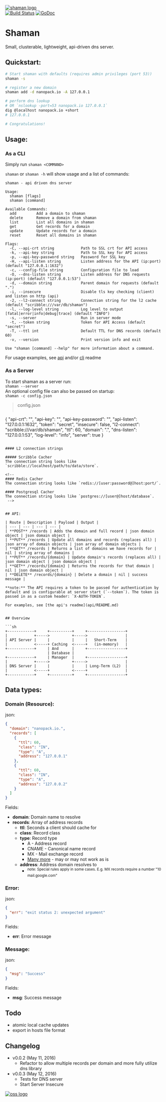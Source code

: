 [![shaman logo](http://nano-assets.gopagoda.io/readme-headers/shaman.png)](http://nanobox.io/open-source#shaman)  
[![Build Status](https://travis-ci.org/nanopack/shaman.svg)](https://travis-ci.org/nanopack/shaman)
[![GoDoc](https://godoc.org/github.com/nanopack/shaman?status.svg)](https://godoc.org/github.com/nanopack/shaman)

# Shaman

Small, clusterable, lightweight, api-driven dns server.


## Quickstart:
```sh
# Start shaman with defaults (requires admin privileges (port 53))
shaman -s

# register a new domain
shaman add -d nanopack.io -A 127.0.0.1

# perform dns lookup
# OR `nslookup -port=53 nanopack.io 127.0.0.1`
dig @localhost nanopack.io +short
# 127.0.0.1

# Congratulations!
```


## Usage:

### As a CLI
Simply run `shaman <COMMAND>`

`shaman` or `shaman -h` will show usage and a list of commands:

```
shaman - api driven dns server

Usage:
  shaman [flags]
  shaman [command]

Available Commands:
  add         Add a domain to shaman
  delete      Remove a domain from shaman
  list        List all domains in shaman
  get         Get records for a domain
  update      Update records for a domain
  reset       Reset all domains in shaman

Flags:
  -C, --api-crt string            Path to SSL crt for API access
  -k, --api-key string            Path to SSL key for API access
  -p, --api-key-password string   Password for SSL key
  -H, --api-listen string         Listen address for the API (ip:port) (default "127.0.0.1:1632")
  -c, --config-file string        Configuration file to load
  -O, --dns-listen string         Listen address for DNS requests (ip:port) (default "127.0.0.1:53")
  -d, --domain string             Parent domain for requests (default ".")
  -i, --insecure                  Disable tls key checking (client) and listen on http (api)
  -2, --l2-connect string         Connection string for the l2 cache (default "scribble:///var/db/shaman")
  -l, --log-level string          Log level to output [fatal|error|info|debug|trace] (default "INFO")
  -s, --server                    Run in server mode
  -t, --token string              Token for API Access (default "secret")
  -T, --ttl int                   Default TTL for DNS records (default 60)
  -v, --version                   Print version info and exit

Use "shaman [command] --help" for more information about a command.
```

For usage examples, see [api](api/README.md) and/or [cli](commands/README.md) readme  

### As a Server
To start shaman as a server run:  
`shaman --server`  
An optional config file can also be passed on startup:  
`shaman -c config.json`  

>config.json
>```json
{
  "api-crt": "",
  "api-key": "",
  "api-key-password": "",
  "api-listen": "127.0.0.1:1632",
  "token": "secret",
  "insecure": false,
  "l2-connect": "scribble:///var/db/shaman",
  "ttl": 60,
  "domain": ".",
  "dns-listen": "127.0.0.1:53",
  "log-level": "info",
  "server": true
}
```

#### L2 connection strings

##### Scribble Cacher
The connection string looks like `scribble://localhost/path/to/data/store`.

<!--
#### Redis Cacher
The connection string looks like `redis://[user:password@]host:port/`.

#### Postgresql Cacher
The connection string looks like `postgres://[user@]host/database`.
 -->


## API:

| Route | Description | Payload | Output |
| --- | --- | --- | --- |
| **POST** /records | Adds the domain and full record | json domain object | json domain object |
| **PUT** /records | Update all domains and records (replaces all) | json array of domain objects | json array of domain objects |
| **GET** /records | Returns a list of domains we have records for | nil | string array of domains |
| **PUT** /records/{domain} | Update domain's records (replaces all) | json domain object | json domain object |
| **GET** /records/{domain} | Returns the records for that domain | nil | json domain object |
| **DELETE** /records/{domain} | Delete a domain | nil | success message |

**note:** The API requires a token to be passed for authentication by default and is configurable at server start (`--token`). The token is passed in as a custom header: `X-AUTH-TOKEN`.  

For examples, see [the api's readme](api/README.md)  


## Overview

```sh
+------------+     +----------+     +-----------------+
|            +----->          +----->                 |
| API Server |     |          |     |   Short-Term    |
|            <-----+ Caching  <-----+   (in-memory)   |
+------------+     | And      |     +-----------------+
                   | Database |
+------------+     | Manager  |     +-----------------+
|            +----->          +----->                 |
| DNS Server |     |          |     | Long-Term (L2)  |
|            <-----+          <-----+                 |
+------------+     +----------+     +-----------------+
```


## Data types:
### Domain (Resource):
json:
```json
{
  "domain": "nanopack.io.",
  "records": [
    {
      "ttl": 60,
      "class": "IN",
      "type": "A",
      "address": "127.0.0.1"
    },
    {
      "ttl": 60,
      "class": "IN",
      "type": "A",
      "address": "127.0.0.2"
    }
  ]
}
```

Fields:
- **domain**: Domain name to resolve
- **records**: Array of address records
  - **ttl**: Seconds a client should cache for
  - **class**: Record class
  - **type**: Record type
    - A - Address record
    - CNAME - Canonical name record
    - MX - Mail exchange record
    - [Many more](https://en.wikipedia.org/wiki/List_of_DNS_record_types) - may or may not work as is
  - **address**: Address domain resolves to
    - <sup>note: Special rules apply in some cases. E.g. MX records require a number "10 mail.google.com"</sup>

### Error:
json:
```json
{
  "err": "exit status 2: unexpected argument"
}
```

Fields:
 - **err**: Error message

### Message:
json:
```json
{
  "msg": "Success"
}
```

Fields:
 - **msg**: Success message


## Todo
- atomic local cache updates
- export in hosts file format


## Changelog
- v0.0.2 (May 11, 2016)
  - Refactor to allow multiple records per domain and more fully utilize dns library
- v0.0.3 (May 12, 2016)
  - Tests for DNS server
  - Start Server Insecure


[![oss logo](http://nano-assets.gopagoda.io/open-src/nanobox-open-src.png)](http://nanobox.io/open-source)

